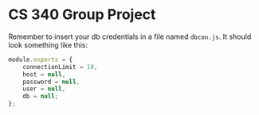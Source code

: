 # CS 340 Group Project

Remember to insert your db credentials in a file named `dbcon.js`. It should look something like this:

``` javascript
module.exports = {
    connectionLimit = 10,
    host = null,
    password = null,
    user = null,
    db = null;
};
```